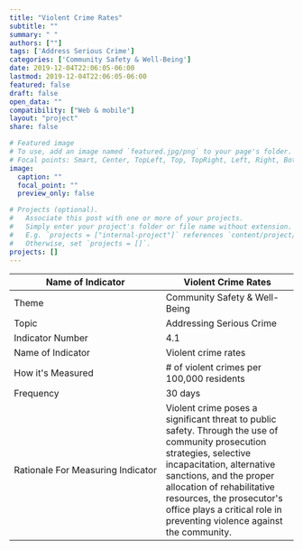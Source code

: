 ```yaml
---
title: "Violent Crime Rates"
subtitle: ""
summary: " "
authors: [""]
tags: ['Address Serious Crime']
categories: ['Community Safety & Well-Being']
date: 2019-12-04T22:06:05-06:00
lastmod: 2019-12-04T22:06:05-06:00
featured: false
draft: false
open_data: ""
compatibility: ["Web & mobile"]
layout: "project"
share: false

# Featured image
# To use, add an image named `featured.jpg/png` to your page's folder.
# Focal points: Smart, Center, TopLeft, Top, TopRight, Left, Right, BottomLeft, Bottom, BottomRight.
image:
  caption: ""
  focal_point: ""
  preview_only: false

# Projects (optional).
#   Associate this post with one or more of your projects.
#   Simply enter your project's folder or file name without extension.
#   E.g. `projects = ["internal-project"]` references `content/project/deep-learning/index.md`.
#   Otherwise, set `projects = []`.
projects: []
---
```

| Name of Indicator                 | Violent Crime Rates                                                                                                                                                                                                                                                                                                   |
|-----------------------------------|-----------------------------------------------------------------------------------------------------------------------------------------------------------------------------------------------------------------------------------------------------------------------------------------------------------------------|
| Theme                             | Community Safety & Well\-Being                                                                                                                                                                                                                                                                                        |
| Topic                             | Addressing Serious Crime                                                                                                                                                                                                                                                                                              |
| Indicator Number                  | 4\.1                                                                                                                                                                                                                                                                                                                  |
| Name of Indicator                 | Violent crime rates                                                                                                                                                                                                                                                                                                   |
| How it's Measured                 | \# of violent crimes per 100,000 residents                                                                                                                                                                                                                                                                            |
| Frequency                         | 30 days                                                                                                                                                                                                                                                                                                               |
| Rationale For Measuring Indicator | Violent crime poses a significant threat to public safety\. Through the use of community prosecution strategies, selective incapacitation, alternative sanctions, and the proper allocation of rehabilitative resources, the prosecutor's office plays a critical role in preventing violence against the community\. |

